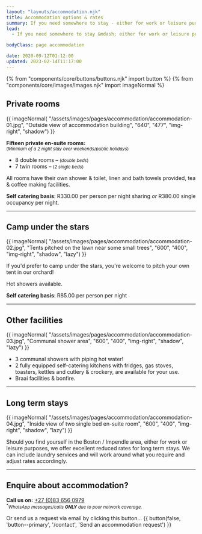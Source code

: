 ```yaml
---
layout: "layouts/accommodation.njk"
title: Accommodation options & rates
summary: If you need somewhere to stay - either for work or leisure purposes - we offer private en-suite rooms or camping with 2 fully equipped communal self catering kitchens.
lead:
  - If you need somewhere to stay &mdash; either for work or leisure purposes &mdash; we offer private en-suite rooms or camping with 2 fully equipped communal self catering kitchens.

bodyClass: page accommodation

date: 2020-09-12T01:12:00
updated: 2023-02-14T11:17:00
---
```


{% from "components/core/buttons/buttons.njk" import button %}
{% from "components/core/images/images.njk" import imageNormal %}

## Private rooms

{{ imageNormal(
  "/assets/images/pages/accommodation/accommodation-01.jpg",
  "Outside view of accommodation building",
  "640",
  "477",
  "img-right",
  "shadow")
}}

**Fifteen private en-suite rooms:**  
<small>(*Minimum of a 2 night stay over weekends/public holidays*)</small>

* 8 double rooms &ndash; <small>(*double beds*)</small>
* 7 twin rooms &ndash; <small>(*2 single beds*)</small>

All rooms have their own shower & toilet, linen and bath towels provided, tea & coffee making facilities.

**Self catering basis**: R330.00 per person per night sharing *or* R380.00 single occupancy per night.

---

## Camp under the stars

{{ imageNormal(
  "/assets/images/pages/accommodation/accommodation-02.jpg",
  "Tents pitched on the lawn near some small trees",
  "600",
  "400",
  "img-right",
  "shadow",
  "lazy")
}}

If you'd prefer to camp under the stars, you're welcome to pitch your own tent in our orchard!

Hot showers available.

**Self catering basis**: R85.00 per person per night

---

## Other facilities

{{ imageNormal(
  "/assets/images/pages/accommodation/accommodation-03.jpg",
  "Communal shower area",
  "600",
  "400",
  "img-right",
  "shadow",
  "lazy")
}}

* 3 communal showers with piping hot water!
* 2 fully equipped self-catering kitchens with fridges, gas stoves, toasters, kettles and cutlery & crockery, are available for your use.
* Braai facilities & bonfire.

---

## Long term stays

{{ imageNormal(
  "/assets/images/pages/accommodation/accommodation-04.jpg",
  "Inside view of two single bed en-suite room",
  "600",
  "400",
  "img-right",
  "shadow",
  "lazy")
}}

Should you find yourself in the Boston / Impendle area, either for work or leisure purposes, we offer excellent reduced rates for long term stays. We can include laundry services and will work around what you require and adjust rates accordingly.

---

## Enquire about accommodation?

**Call us on:** <a href="tel:27-83-6560979" rel="nofollow">+27 (0)83 656 0979</a>  
<small><sup><b>*</b></sup>*WhatsApp messages/calls **ONLY** due to poor network coverage.*</small>

<span class="visually-hidden">Or send us a request via email by clicking this button&hellip;</span>
{{ button(false, 'button--primary', '/contact', 'Send an accommodation request') }}
